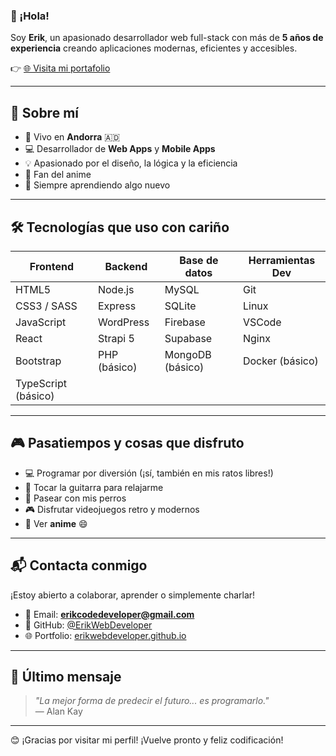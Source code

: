 ### 👋 ¡Hola!

Soy **Erik**, un apasionado desarrollador web full-stack con más de **5 años de experiencia** creando aplicaciones modernas, eficientes y accesibles.

👉 [🌐 Visita mi portafolio](https://erikwebdeveloper.github.io)

---

## 🚀 Sobre mí

- 📍 Vivo en **Andorra** 🇦🇩  
- 💻 Desarrollador de **Web Apps** y **Mobile Apps**  
- 💡 Apasionado por el diseño, la lógica y la eficiencia  
- 🍥 Fan del anime
- 🌱 Siempre aprendiendo algo nuevo

---

## 🛠️ Tecnologías que uso con cariño


| Frontend           | Backend                  | Base de datos                  | Herramientas Dev           |
|--------------------|---------------------------|--------------------------------|-----------------------------|
| HTML5              | Node.js                  | MySQL                          | Git                         |
| CSS3 / SASS        | Express                  | SQLite                         | Linux                       |
| JavaScript         | WordPress                | Firebase                       | VSCode                      |
| React              | Strapi 5                 | Supabase                       | Nginx                       |
| Bootstrap          | PHP (básico)             | MongoDB (básico)               | Docker (básico)             |
| TypeScript (básico)|                           |                                |                             |

---

## 🎮 Pasatiempos y cosas que disfruto

- 💻 Programar por diversión (¡sí, también en mis ratos libres!)
- 🎸 Tocar la guitarra para relajarme
- 🐶 Pasear con mis perros
- 🎮 Disfrutar videojuegos retro y modernos
- 🍿 Ver **anime** 😄

---

## 📬 Contacta conmigo

¡Estoy abierto a colaborar, aprender o simplemente charlar!  

- 📧 Email: **erikcodedeveloper@gmail.com**
- 🐙 GitHub: [@ErikWebDeveloper](https://github.com/ErikWebDeveloper)
- 🌐 Portfolio: [erikwebdeveloper.github.io](https://erikwebdeveloper.github.io/)

---

## 💬 Último mensaje

> _"La mejor forma de predecir el futuro... es programarlo."_  
> — Alan Kay

---

😊 ¡Gracias por visitar mi perfil! ¡Vuelve pronto y feliz codificación!
